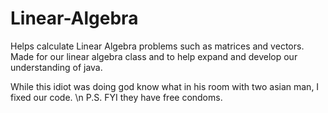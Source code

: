 # Linear-Algebra
Helps calculate Linear Algebra problems such as matrices and vectors.
Made for our linear algebra class and to help expand and develop our understanding of java.

While this idiot was doing god know what in his room with two asian man, I fixed our code.
\n P.S. FYI they have free condoms.
